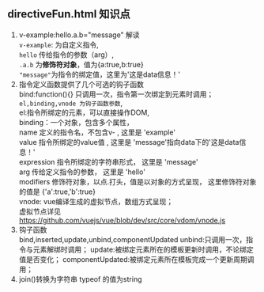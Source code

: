 ## directiveFun.html 知识点
1. v-example:hello.a.b="message" 解读  
	`v-example`: 为自定义指令,  
	`hello`  传给指令的参数（arg）,  
	`.a.b` 为**修饰符对象**，值为{a:true,b:true}  
	`"message"`为指令的绑定值，这里为'这是data信息！'  
2. 指令定义函数提供了几个可选的钩子函数  
	bind:function(){} 只调用一次，指令第一次绑定到元素时调用；  
	`el,binding,vnode 为钩子函数参数`,  
	el:指令所绑定的元素，可以直接操作DOM,  
	binding：一个对象，包含多个属性，  
	  name  定义的指令名，不包含v- , 这里是 'example'  
	  value 指令所绑定的value值 , 这里是 'message'指向data下的'这是data信息！'   
	  expression  指令所绑定的字符串形式， 这里是 'message'  
	  arg  传给定义指令的参数， 这里是 'hello'  
	  modifiers  修饰符对象，以点.打头，值是以对象的方式呈现， 这里修饰符对象的值是 {'a':true,'b':true}  
	vnode: vue编译生成的虚拟节点，数组方式呈现；  
		虚拟节点详见 https://github.com/vuejs/vue/blob/dev/src/core/vdom/vnode.js  
3. 钩子函数  
	bind,inserted,update,unbind,componentUpdated
	unbind:只调用一次，指令与元素解绑时调用；
	update:被绑定元素所在的模板更新时调用，不论绑定值是否变化；
	componentUpdated:被绑定元素所在模板完成一个更新周期调用；
4. join()转换为字符串 typeof 的值为string
